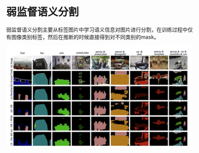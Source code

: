 # 弱监督语义分割

弱监督语义分割主要从标签图片中学习语义信息对图片进行分割，在训练过程中仅有图像类别标签，然后在推断的时候直接得到对不同类别的mask。

![image-20210422151321571](image-20210422151321571.png)

